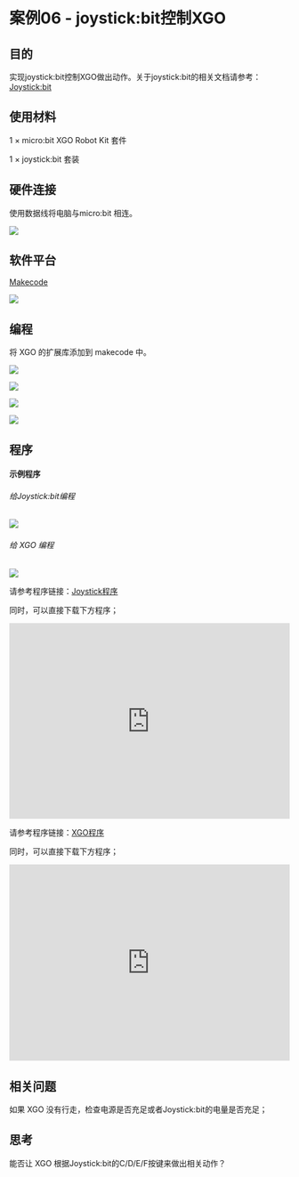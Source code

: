 # 案例06 - joystick:bit控制XGO



## 目的

实现joystick:bit控制XGO做出动作。关于joystick:bit的相关文档请参考：[Joystick:bit](https://www.elecfreaks.com/learn-en/microbitExtensionModule/joystick_bit_v2.html)



## 使用材料

1 × micro:bit XGO Robot Kit 套件

1 × joystick:bit 套装



## 硬件连接

使用数据线将电脑与micro:bit 相连。

![](./images/microbit-xgo-robot-kit-22.png)



## 软件平台

[Makecode](https://makecode.microbit.org/#)

![](./images/microbit-xgo-robot-kit-10.png)



## 编程



将 XGO 的扩展库添加到 makecode 中。

![](./images/microbit-xgo-robot-kit-11.png)

![](./images/microbit-xgo-robot-kit-12.png)

![](./images/microbit-xgo-robot-kit-13.png)

![](./images/microbit-xgo-robot-kit-14.png)



## 程序

#### 示例程序

###### 给Joystick:bit编程

![](./images/microbit-xgot-robot-kit-case06-out-of-the-square-01.png)

###### 给 XGO 编程

![](./images/microbit-xgot-robot-kit-case06-out-of-the-square-02.png)



请参考程序链接：[Joystick程序](https://makecode.microbit.org/_gPjJh9HEUYUm)

同时，可以直接下载下方程序；

<div style="position:relative;height:0;padding-bottom:70%;overflow:hidden;"><iframe style="position:absolute;top:0;left:0;width:100%;height:100%;" src="https://makecode.microbit.org/#pub:_gPjJh9HEUYUm" frameborder="0" sandbox="allow-popups allow-forms allow-scripts allow-same-origin"></iframe></div> 

请参考程序链接：[XGO程序](https://makecode.microbit.org/_LhKY78KcAFHa)

同时，可以直接下载下方程序；

<div style="position:relative;height:0;padding-bottom:70%;overflow:hidden;"><iframe style="position:absolute;top:0;left:0;width:100%;height:100%;" src="https://makecode.microbit.org/#pub:_LhKY78KcAFHa" frameborder="0" sandbox="allow-popups allow-forms allow-scripts allow-same-origin"></iframe></div> 

## 相关问题

如果 XGO 没有行走，检查电源是否充足或者Joystick:bit的电量是否充足；



## 思考

能否让 XGO 根据Joystick:bit的C/D/E/F按键来做出相关动作？
